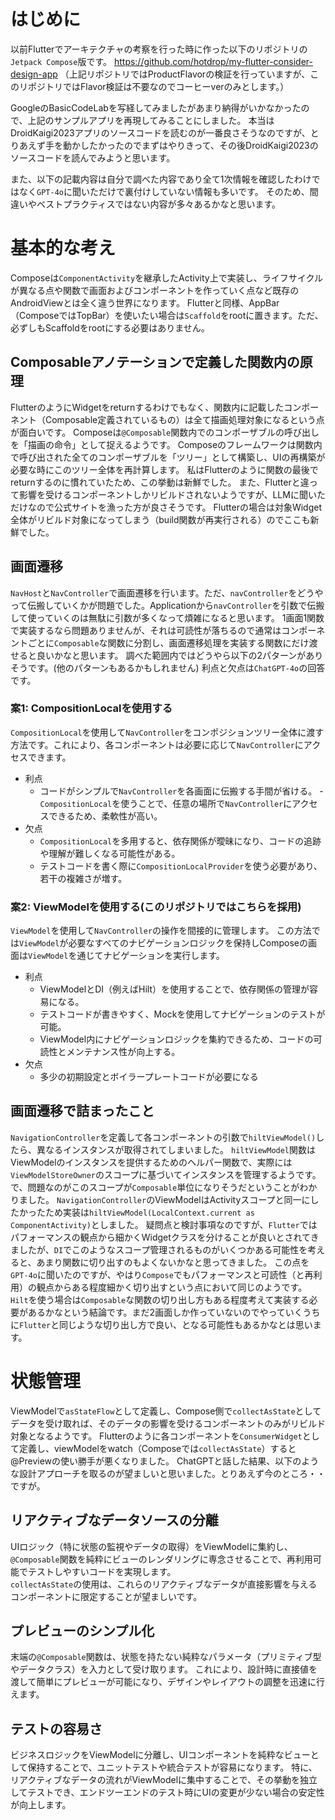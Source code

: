 # はじめに
以前Flutterでアーキテクチャの考察を行った時に作った以下のリポジトリの`Jetpack Compose`版です。
https://github.com/hotdrop/my-flutter-consider-design-app
（上記リポジトリではProductFlavorの検証を行っていますが、このリポジトリではFlavor検証は不要なのでコーヒーverのみとします。）

GoogleのBasicCodeLabを写経してみましたがあまり納得がいかなかったので、上記のサンプルアプリを再現してみることにしました。
本当はDroidKaigi2023アプリのソースコードを読むのが一番良さそうなのですが、とりあえず手を動かしたかったのでまずはやりきって、その後DroidKaigi2023のソースコードを読んでみようと思います。

また、以下の記載内容は自分で調べた内容であり全て1次情報を確認したわけではなく`GPT-4o`に聞いただけで裏付けしていない情報も多いです。
そのため、間違いやベストプラクティスではない内容が多々あるかなと思います。

# 基本的な考え
Composeは`ComponentActivity`を継承したActivity上で実装し、ライフサイクルが異なる点や関数で画面およびコンポーネントを作っていく点など既存のAndroidViewとは全く違う世界になります。
Flutterと同様、AppBar（ComposeではTopBar）を使いたい場合は`Scaffold`をrootに置きます。ただ、必ずしもScaffoldをrootにする必要はありません。
## Composableアノテーションで定義した関数内の原理
FlutterのようにWidgetをreturnするわけでもなく、関数内に記載したコンポーネント（Composable定義されているもの）は全て描画処理対象になるという点が面白いです。
Composeは`@Composable`関数内でのコンポーザブルの呼び出しを「描画の命令」として捉えるようです。
Composeのフレームワークは関数内で呼び出された全てのコンポーザブルを「ツリー」として構築し、UIの再構築が必要な時にこのツリー全体を再計算します。 私はFlutterのように関数の最後でreturnするのに慣れていたため、この挙動は新鮮でした。
また、Flutterと違って影響を受けるコンポーネントしかリビルドされないようですが、LLMに聞いただけなので公式サイトを漁った方が良さそうです。
Flutterの場合は対象Widget全体がリビルド対象になってしまう（build関数が再実行される）のでここも新鮮でした。
## 画面遷移
`NavHost`と`NavController`で画面遷移を行います。ただ、`navController`をどうやって伝搬していくかが問題でした。Applicationから`navController`を引数で伝搬して使っていくのは無駄に引数が多くなって煩雑になると思います。
1画面1関数で実装するなら問題ありませんが、それは可読性が落ちるので通常はコンポーネントごとに`Composable`な関数に分割し、画面遷移処理を実装する関数にだけ渡せると良いかなと思います。
調べた範囲内ではどうやら以下の2パターンがありそうです。(他のパターンもあるかもしれません)
利点と欠点は`ChatGPT-4o`の回答です。

### 案1: CompositionLocalを使用する
`CompositionLocal`を使用して`NavController`をコンポジションツリー全体に渡す方法です。これにより、各コンポーネントは必要に応じて`NavController`にアクセスできます。
- 利点
  - コードがシンプルで`NavController`を各画面に伝搬する手間が省ける。
  -` CompositionLocal`を使うことで、任意の場所で`NavController`にアクセスできるため、柔軟性が高い。
- 欠点
  - `CompositionLocal`を多用すると、依存関係が曖昧になり、コードの追跡や理解が難しくなる可能性がある。 
  - テストコードを書く際に`CompositionLocalProvider`を使う必要があり、若干の複雑さが増す。

### 案2: ViewModelを使用する(このリポジトリではこちらを採用)
`ViewModel`を使用して`NavController`の操作を間接的に管理します。
この方法では`ViewModel`が必要なすべてのナビゲーションロジックを保持しComposeの画面は`ViewModel`を通じてナビゲーションを実行します。
- 利点 
  - ViewModelとDI（例えばHilt）を使用することで、依存関係の管理が容易になる。 
  - テストコードが書きやすく、Mockを使用してナビゲーションのテストが可能。 
  - ViewModel内にナビゲーションロジックを集約できるため、コードの可読性とメンテナンス性が向上する。
- 欠点
  - 多少の初期設定とボイラープレートコードが必要になる

## 画面遷移で詰まったこと
`NavigationController`を定義して各コンポーネントの引数で`hiltViewModel()`したら、異なるインスタンスが取得されてしまいました。
`hiltViewModel`関数はViewModelのインスタンスを提供するためのヘルパー関数で、実際には`ViewModelStoreOwner`のスコープに基づいてインスタンスを管理するようです。
で、問題なのがこのスコープが`Composable`単位になりそうだということがわかりました。
`NavigationController`のViewModelはActivityスコープと同一にしたかったため実装は`hiltViewModel(LocalContext.current as ComponentActivity)`としました。
疑問点と検討事項なのですが、`Flutter`ではパフォーマンスの観点から細かくWidgetクラスを分けることが良いとされてきましたが、`DI`でこのようなスコープ管理されるものがいくつかある可能性を考えると、あまり関数に切り出すのもよくないかなと思ってきました。
この点を`GPT-4o`に聞いたのですが、やはり`Compose`でもパフォーマンスと可読性（と再利用）の観点からある程度細かく切り出すという点において同じのようです。
`Hilt`を使う場合は`Composable`な関数の切り出し方もある程度考えて実装する必要があるかなという結論です。まだ2画面しか作っていないのでやっていくうちに`Flutter`と同じような切り出し方で良い、となる可能性もあるかなとは思います。

# 状態管理
ViewModelで`asStateFlow`として定義し、Compose側で`collectAsState`としてデータを受け取れば、そのデータの影響を受けるコンポーネントのみがリビルド対象となるようです。
Flutterのように各コンポーネントを`ConsumerWidget`として定義し、viewModelをwatch（Composeでは`collectAsState`）すると@Previewの使い勝手が悪くなりました。
ChatGPTと話した結果、以下のような設計アプローチを取るのが望ましいと思いました。とりあえず今のところ・・ですが。

## リアクティブなデータソースの分離
UIロジック（特に状態の監視やデータの取得）をViewModelに集約し、`@Composable`関数を純粋にビューのレンダリングに専念させることで、再利用可能でテストしやすいコードを実現します。  
`collectAsState`の使用は、これらのリアクティブなデータが直接影響を与えるコンポーネントに限定することが望ましいです。

## プレビューのシンプル化
末端の`@Composable`関数は、状態を持たない純粋なパラメータ（プリミティブ型やデータクラス）を入力として受け取ります。
これにより、設計時に直接値を渡して簡単にプレビューが可能になり、デザインやレイアウトの調整を迅速に行えます。

## テストの容易さ
ビジネスロジックをViewModelに分離し、UIコンポーネントを純粋なビューとして保持することで、ユニットテストや統合テストが容易になります。
特に、リアクティブなデータの流れがViewModelに集中することで、その挙動を独立してテストでき、エンドツーエンドのテスト時にUIの変更が少ない場合の安定性が向上します。
